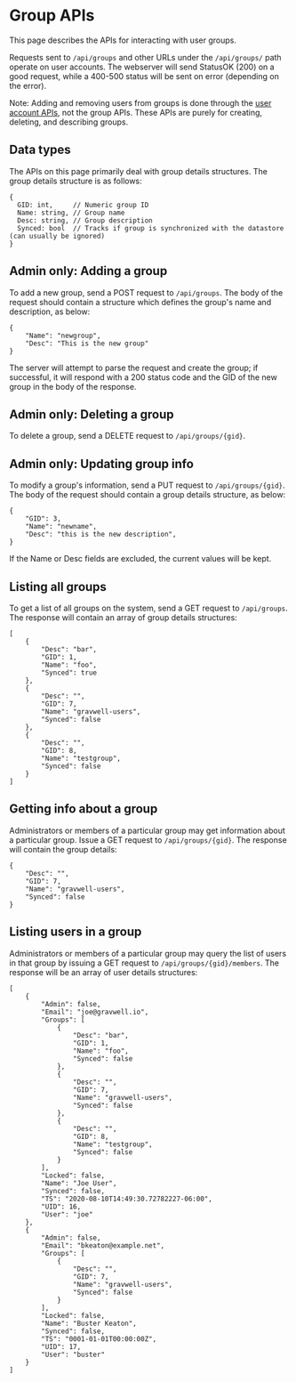 # Group APIs

This page describes the APIs for interacting with user groups.

Requests sent to `/api/groups` and other URLs under the `/api/groups/` path operate on user accounts. The webserver will send StatusOK (200) on a good request, while a 400-500 status will be sent on error (depending on the error).

Note: Adding and removing users from groups is done through the [user account APIs](account.md), not the group APIs. These APIs are purely for creating, deleting, and describing groups.

## Data types

The APIs on this page primarily deal with group details structures. The group details structure is as follows:

```
{
  GID: int,		// Numeric group ID
  Name: string, // Group name
  Desc: string, // Group description
  Synced: bool	// Tracks if group is synchronized with the datastore (can usually be ignored)
}
```

## Admin only: Adding a group

To add a new group, send a POST request to `/api/groups`. The body of the request should contain a structure which defines the group's name and description, as below:

```
{
	"Name": "newgroup",
	"Desc": "This is the new group"
}
```

The server will attempt to parse the request and create the group; if successful, it will respond with a 200 status code and the GID of the new group in the body of the response.

## Admin only: Deleting a group

To delete a group, send a DELETE request to `/api/groups/{gid}`.

## Admin only: Updating group info

To modify a group's information, send a PUT request to `/api/groups/{gid}`. The body of the request should contain a group details structure, as below:

```
{
	"GID": 3,
	"Name": "newname",
	"Desc": "this is the new description",
}
```

If the Name or Desc fields are excluded, the current values will be kept.

## Listing all groups

To get a list of all groups on the system, send a GET request to `/api/groups`. The response will contain an array of group details structures:

```
[
    {
        "Desc": "bar",
        "GID": 1,
        "Name": "foo",
        "Synced": true
    },
    {
        "Desc": "",
        "GID": 7,
        "Name": "gravwell-users",
        "Synced": false
    },
    {
        "Desc": "",
        "GID": 8,
        "Name": "testgroup",
        "Synced": false
    }
]
```

## Getting info about a group

Administrators or members of a particular group may get information about a particular group. Issue a GET request to `/api/groups/{gid}`. The response will contain the group details:

```
{
    "Desc": "",
    "GID": 7,
    "Name": "gravwell-users",
    "Synced": false
}
```

## Listing users in a group

Administrators or members of a particular group may query the list of users in that group by issuing a GET request to `/api/groups/{gid}/members`. The response will be an array of user details structures:

```
[
    {
        "Admin": false,
        "Email": "joe@gravwell.io",
        "Groups": [
            {
                "Desc": "bar",
                "GID": 1,
                "Name": "foo",
                "Synced": false
            },
            {
                "Desc": "",
                "GID": 7,
                "Name": "gravwell-users",
                "Synced": false
            },
            {
                "Desc": "",
                "GID": 8,
                "Name": "testgroup",
                "Synced": false
            }
        ],
        "Locked": false,
        "Name": "Joe User",
        "Synced": false,
        "TS": "2020-08-10T14:49:30.72782227-06:00",
        "UID": 16,
        "User": "joe"
    },
    {
        "Admin": false,
        "Email": "bkeaton@example.net",
        "Groups": [
            {
                "Desc": "",
                "GID": 7,
                "Name": "gravwell-users",
                "Synced": false
            }
        ],
        "Locked": false,
        "Name": "Buster Keaton",
        "Synced": false,
        "TS": "0001-01-01T00:00:00Z",
        "UID": 17,
        "User": "buster"
    }
]
```
